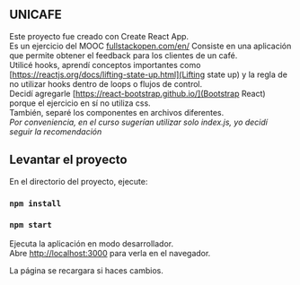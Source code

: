 ## UNICAFE  
  
Este proyecto fue creado con Create React App.  
Es un ejercicio del MOOC [fullstackopen.com/en/](fullstackopen.com/en/)
Consiste en una aplicación que permite obtener el feedback para los clientes de un café.  
Utilicé hooks, aprendí conceptos importantes como [https://reactjs.org/docs/lifting-state-up.html](Lifting state up)
y la regla de no utilizar hooks dentro de loops o flujos de control.  
Decidí agregarle [https://react-bootstrap.github.io/](Bootstrap React) porque el ejercicio en sí no utiliza css.  
También, separé los componentes en archivos diferentes.  
*Por conveniencia, en el curso sugerían utilizar solo index.js, yo decidí seguir la recomendación*  

## Levantar el proyecto

En el directorio del proyecto,  ejecute:
### `npm install`  
### `npm start`

Ejecuta la aplicación en modo desarrollador.<br />
Abre [http://localhost:3000](http://localhost:3000) para verla en el navegador.

La página se recargara si haces cambios.<br />

